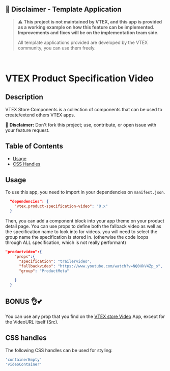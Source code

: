 ## 🚨 Disclaimer - Template Application
>:warning: **This project is not maintained by VTEX, and this app is provided as a working example on how this feature can be implemented. Improvements and fixes will be on the implementation team side.**
>
>All template applications provided are developed by the VTEX community, you can use them freely.

&nbsp;
# VTEX Product Specification Video

## Description

VTEX Store Components is a collection of components that can be used to create/extend others VTEX apps.

:loudspeaker: **Disclaimer:** Don't fork this project; use, contribute, or open issue with your feature request.

## Table of Contents

- [Usage](#usage)
- [CSS Handles](#css-handles)


## Usage

To use this app, you need to import in your dependencies on `manifest.json`.

```json
  "dependencies": {
    "vtex.product-specification-video": "0.x"
  }
```

Then, you can add a component block into your app theme on your product detail page. You can use props to define both the fallback video as well as the specification name to look into for videos.
you will need to select the group name the specification is stored in. (otherwise the code loops through ALL specification, which is not really performant)

```json
"productvideo":{
    "props":{
      "specification": "trailervideo",
      "fallbackvideo": "https://www.youtube.com/watch?v=NQ0HkV4Zp_o",
      "group": "ProductMeta"
      
    }
  }
```


## BONUS 👌💕
You can use any prop that you find on the [VTEX store Video](https://developers.vtex.com/vtex-developer-docs/docs/vtex-store-video) App, except for the VideoURL itself (Src).

## CSS handles
The following CSS handles can be used for styling:

```js
'containerEmpty'
'videoContainer'
```




